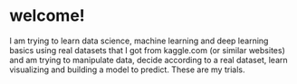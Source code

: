 # welcome!

I am trying to learn data science, machine learning and deep learning basics using real datasets that I got from kaggle.com (or similar websites) and am trying to manipulate data, decide according to a real dataset, learn visualizing and building a model to predict. These are my trials. 
